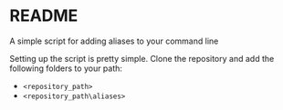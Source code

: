 # README

A simple script for adding aliases to your command line

Setting up the script is pretty simple. Clone the repository and add the following folders to your path:
- ```<repository_path>```
- ```<repository_path\aliases>```
